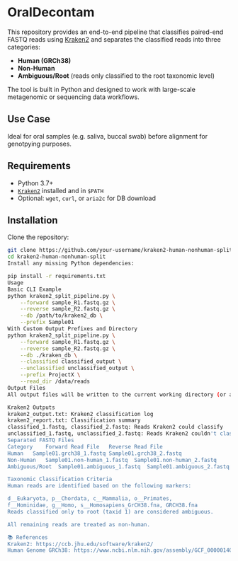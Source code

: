 # OralDecontam

This repository provides an end-to-end pipeline that classifies paired-end FASTQ reads using [Kraken2](https://ccb.jhu.edu/software/kraken2/) and separates the classified reads into three categories:
- **Human (GRCh38)**
- **Non-Human**
- **Ambiguous/Root** (reads only classified to the root taxonomic level)

The tool is built in Python and designed to work with large-scale metagenomic or sequencing data workflows.

## Use Case

Ideal for oral samples (e.g. saliva, buccal swab) before alignment for genotpying purposes.

## Requirements

- Python 3.7+
- [`Kraken2`](https://github.com/DerrickWood/kraken2) installed and in `$PATH`
- Optional: `wget`, `curl`, or `aria2c` for DB download

## Installation

Clone the repository:

```bash
git clone https://github.com/your-username/kraken2-human-nonhuman-split.git
cd kraken2-human-nonhuman-split
Install any missing Python dependencies:

pip install -r requirements.txt
Usage
Basic CLI Example
python kraken2_split_pipeline.py \
    --forward sample_R1.fastq.gz \
    --reverse sample_R2.fastq.gz \
    --db /path/to/kraken2_db \
    --prefix Sample01
With Custom Output Prefixes and Directory
python kraken2_split_pipeline.py \
    --forward sample_R1.fastq.gz \
    --reverse sample_R2.fastq.gz \
    --db ./kraken_db \
    --classified classified_output \
    --unclassified unclassified_output \
    --prefix ProjectX \
    --read_dir /data/reads
Output Files
All output files will be written to the current working directory (or an optional output directory, if added):

Kraken2 Outputs
kraken2_output.txt: Kraken2 classification log
kraken2_report.txt: Classification summary
classified_1.fastq, classified_2.fastq: Reads Kraken2 could classify
unclassified_1.fastq, unclassified_2.fastq: Reads Kraken2 couldn't classify
Separated FASTQ Files
Category	Forward Read File	Reverse Read File
Human	Sample01.grch38_1.fastq	Sample01.grch38_2.fastq
Non-Human	Sample01.non-human_1.fastq	Sample01.non-human_2.fastq
Ambiguous/Root	Sample01.ambiguous_1.fastq	Sample01.ambiguous_2.fastq

Taxonomic Classification Criteria
Human reads are identified based on the following markers:

d__Eukaryota, p__Chordata, c__Mammalia, o__Primates,
f__Hominidae, g__Homo, s__Homosapiens_GrCH38.fna, GRCH38.fna
Reads classified only to root (taxid 1) are considered ambiguous.

All remaining reads are treated as non-human.

📚 References
Kraken2: https://ccb.jhu.edu/software/kraken2/
Human Genome GRCh38: https://www.ncbi.nlm.nih.gov/assembly/GCF_000001405.26/
